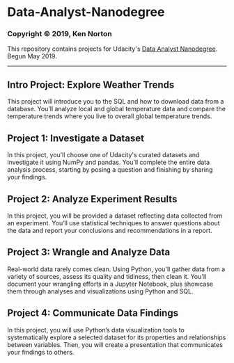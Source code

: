 # Data-Analyst-Nanodegree

### Copyright © 2019, Ken Norton

This repository contains projects for Udacity's [Data Analyst Nanodegree](https://www.udacity.com/course/data-analyst-nanodegree--nd002). Begun May 2019.

---

## Intro Project: Explore Weather Trends

This project will introduce you to the SQL and how to download data from a database. You’ll analyze local
and global temperature data and compare the temperature trends where you live to overall global
temperature trends.

## Project 1: Investigate a Dataset

In this project, you’ll choose one of Udacity's curated datasets and investigate it using NumPy and pandas.
You’ll complete the entire data analysis process, starting by posing a question and finishing by sharing your
findings.

## Project 2: Analyze Experiment Results

In this project, you will be provided a dataset reflecting data collected from an experiment. You’ll use
statistical techniques to answer questions about the data and report your conclusions and
recommendations in a report.

## Project 3: Wrangle and Analyze Data 

Real-world data rarely comes clean. Using Python, you'll gather data from a variety of sources, assess its
quality and tidiness, then clean it. You'll document your wrangling efforts in a Jupyter Notebook, plus
showcase them through analyses and visualizations using Python and SQL.

## Project 4: Communicate Data Findings

In this project, you will use Python’s data visualization tools to systematically explore a selected dataset for
its properties and relationships between variables. Then, you will create a presentation that communicates
your findings to others.
